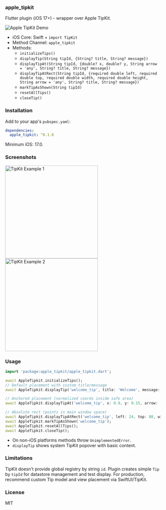 ### apple_tipkit

Flutter plugin (iOS 17+) - wrapper over Apple TipKit.

![Apple TipKit Demo](https://raw.githubusercontent.com/Ellweb3/apple-tipkit/main/images/demo.gif)

- iOS Core: Swift + `import TipKit`
- Method Channel: `apple_tipkit`
- Methods:
  - `initializeTips()`
  - `displayTip(String tipId, {String? title, String? message})`
  - `displayTipAt(String tipId, {double? x, double? y, String arrow = 'any', String? title, String? message})`
  - `displayTipAtRect(String tipId, {required double left, required double top, required double width, required double height, String arrow = 'any', String? title, String? message})`
  - `markTipAsShown(String tipId)`
  - `resetAllTips()`
  - `closeTip()`

### Installation

Add to your app's `pubspec.yaml`:

```yaml
dependencies:
  apple_tipkit: ^0.1.0
```

Minimum iOS: 17.0.

### Screenshots

<img src="https://raw.githubusercontent.com/Ellweb3/apple-tipkit/main/images/tip_example_1.png" width="300" alt="TipKit Example 1">
<img src="https://raw.githubusercontent.com/Ellweb3/apple-tipkit/main/images/tip_example_2.png" width="300" alt="TipKit Example 2">

### Usage

```dart
import 'package:apple_tipkit/apple_tipkit.dart';

await AppleTipkit.initializeTips();
// Default placement with custom title/message
await AppleTipkit.displayTip('welcome_tip', title: 'Welcome', message: 'Tap to continue');

// Anchored placement (normalized coords inside safe area)
await AppleTipkit.displayTipAt('welcome_tip', x: 0.9, y: 0.15, arrow: 'down', title: 'Menu', message: 'Open options');

// Absolute rect (points in main window space)
await AppleTipkit.displayTipAtRect('welcome_tip', left: 24, top: 88, width: 32, height: 32, arrow: 'right');
await AppleTipkit.markTipAsShown('welcome_tip');
await AppleTipkit.resetAllTips();
await AppleTipkit.closeTip();
```

- On non-iOS platforms methods throw `UnimplementedError`.
- `displayTip` shows system TipKit popover with basic content.

### Limitations

TipKit doesn't provide global registry by string `id`. Plugin creates simple `Tip` by `tipId` for datastore management and test display. For production, recommend custom Tip model and view placement via SwiftUI/TipKit.

### License

MIT